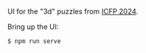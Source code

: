 UI for the "3d" puzzles from [ICFP 2024](https://icfpcontest2024.github.io/).

Bring up the UI:

```
$ npm run serve
```
